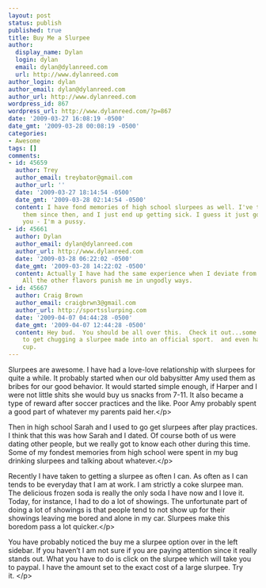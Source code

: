 ```yaml
---
layout: post
status: publish
published: true
title: Buy Me a Slurpee
author:
  display_name: Dylan
  login: dylan
  email: dylan@dylanreed.com
  url: http://www.dylanreed.com
author_login: dylan
author_email: dylan@dylanreed.com
author_url: http://www.dylanreed.com
wordpress_id: 867
wordpress_url: http://www.dylanreed.com/?p=867
date: '2009-03-27 16:08:19 -0500'
date_gmt: '2009-03-28 00:08:19 -0500'
categories:
- Awesome
tags: []
comments:
- id: 45659
  author: Trey
  author_email: treybator@gmail.com
  author_url: ''
  date: '2009-03-27 18:14:54 -0500'
  date_gmt: '2009-03-28 02:14:54 -0500'
  content: I have fond memories of high school slurpees as well. I've tried to eat
    them since then, and I just end up getting sick. I guess it just goes to show
    you - I'm a pussy.
- id: 45661
  author: Dylan
  author_email: dylan@dylanreed.com
  author_url: http://www.dylanreed.com
  date: '2009-03-28 06:22:02 -0500'
  date_gmt: '2009-03-28 14:22:02 -0500'
  content: Actually I have had the same experience when I deviate from the Coke Slurpee.
    All the other flavors punish me in ungodly ways.
- id: 45667
  author: Craig Brown
  author_email: craigbrwn3@gmail.com
  author_url: http://sportsslurping.com
  date: '2009-04-07 04:44:28 -0500'
  date_gmt: '2009-04-07 12:44:28 -0500'
  content: Hey bud.  You should be all over this.  Check it out...some dudes are trying
    to get chugging a slurpee made into an official sport.  and even having a world
    cup.
---
```

<p class="MsoNormal">Slurpees are awesome. I have had a love-love relationship with slurpees for quite a while. It probably started when our old babysitter Amy used them as bribes for our good behavior. It would started simple enough, if Harper and I were not little shits she would buy us snacks from 7-11. It also became a type of reward after soccer practices and the like. Poor Amy probably spent a good part of whatever my parents paid her.<&#47;p></p>
<p class="MsoNormal">Then in high school Sarah and I used to go get slurpees after play practices. I think that this was how Sarah and I dated. Of course both of us were dating other people, but we really got to know each other during this time. Some of my fondest memories from high school were spent in my bug drinking slurpees and talking about whatever.<&#47;p></p>
<p class="MsoNormal">Recently I have taken to getting a slurpee as often I can. As often as I can tends to be everyday that I am at work. I am strictly a coke slurpee man. The delicious frozen soda is really the only soda I have now and I love it. Today, for instance, I had to do a lot of showings. The unfortunate part of doing a lot of showings is that people tend to not show up for their showings leaving me bored and alone in my car. Slurpees make this boredom pass a lot quicker.<&#47;p></p>
<p class="MsoNormal">You have probably noticed the buy me a slurpee option over in the left sidebar. If you haven&rsquo;t I am not sure if you are paying attention since it really stands out. What you have to do is click on the slurpee which will take you to paypal. I have the amount set to the exact cost of a large slurpee. Try it.&nbsp;<&#47;p></p>
